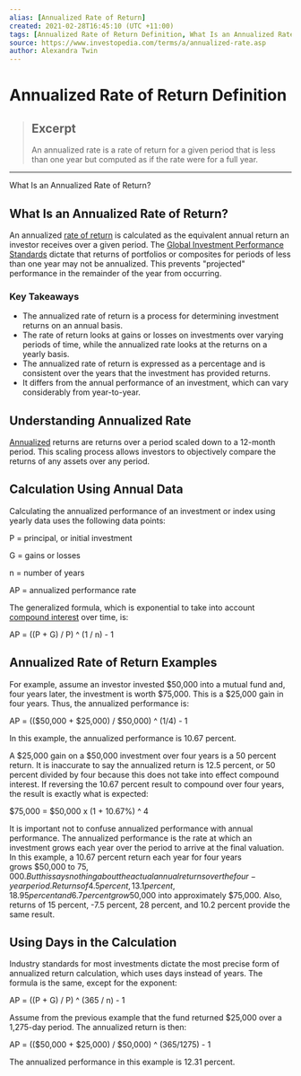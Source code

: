 ```yaml
---
alias: [Annualized Rate of Return]
created: 2021-02-28T16:45:10 (UTC +11:00)
tags: [Annualized Rate of Return Definition, What Is an Annualized Rate of Return?]
source: https://www.investopedia.com/terms/a/annualized-rate.asp
author: Alexandra Twin
---
```


# Annualized Rate of Return Definition

> ## Excerpt
> An annualized rate is a rate of return for a given period that is less than one year but computed as if the rate were for a full year.

---

What Is an Annualized Rate of Return?
## What Is an Annualized Rate of Return?

An annualized [rate of return](https://www.investopedia.com/terms/r/rateofreturn.asp) is calculated as the equivalent annual return an investor receives over a given period. The [Global Investment Performance Standards](https://www.investopedia.com/terms/g/gips.asp) dictate that returns of portfolios or composites for periods of less than one year may not be annualized. This prevents "projected" performance in the remainder of the year from occurring.

### Key Takeaways

-   The annualized rate of return is a process for determining investment returns on an annual basis. 
-   The rate of return looks at gains or losses on investments over varying periods of time, while the annualized rate looks at the returns on a yearly basis.
-   The annualized rate of return is expressed as a percentage and is consistent over the years that the investment has provided returns.
-   It differs from the annual performance of an investment, which can vary considerably from year-to-year.

## Understanding Annualized Rate

[Annualized](https://www.investopedia.com/terms/a/annualize.asp) returns are returns over a period scaled down to a 12-month period. This scaling process allows investors to objectively compare the returns of any assets over any period.

## Calculation Using Annual Data

Calculating the annualized performance of an investment or index using yearly data uses the following data points:

P = principal, or initial investment

G = gains or losses

n = number of years

AP = annualized performance rate

The generalized formula, which is exponential to take into account [compound interest](https://www.investopedia.com/terms/c/compoundinterest.asp) over time, is:

AP = ((P + G) / P) ^ (1 / n) - 1

## Annualized Rate of Return Examples

For example, assume an investor invested $50,000 into a mutual fund and, four years later, the investment is worth $75,000. This is a $25,000 gain in four years. Thus, the annualized performance is:

AP = (($50,000 + $25,000) / $50,000) ^ (1/4) - 1

In this example, the annualized performance is 10.67 percent.

A $25,000 gain on a $50,000 investment over four years is a 50 percent return. It is inaccurate to say the annualized return is 12.5 percent, or 50 percent divided by four because this does not take into effect compound interest. If reversing the 10.67 percent result to compound over four years, the result is exactly what is expected:

$75,000 = $50,000 x (1 + 10.67%) ^ 4

It is important not to confuse annualized performance with annual performance. The annualized performance is the rate at which an investment grows each year over the period to arrive at the final valuation. In this example, a 10.67 percent return each year for four years grows $50,000 to $75,000. But this says nothing about the actual annual returns over the four-year period. Returns of 4.5 percent, 13.1 percent, 18.95 percent and 6.7 percent grow $50,000 into approximately $75,000. Also, returns of 15 percent, -7.5 percent, 28 percent, and 10.2 percent provide the same result.

## Using Days in the Calculation

Industry standards for most investments dictate the most precise form of annualized return calculation, which uses days instead of years. The formula is the same, except for the exponent:

AP = ((P + G) / P) ^ (365 / n) - 1

Assume from the previous example that the fund returned $25,000 over a 1,275-day period. The annualized return is then:

AP = (($50,000 + $25,000) / $50,000) ^ (365/1275) - 1

The annualized performance in this example is 12.31 percent.

